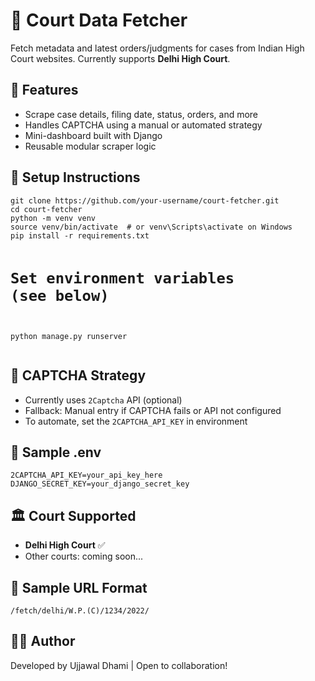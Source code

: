 <!DOCTYPE html>
<html lang="en">
<head>
  <meta charset="UTF-8">

</head>
<body>

  <h1>🧾 Court Data Fetcher</h1>
  <p>Fetch metadata and latest orders/judgments for cases from Indian High Court websites. Currently supports <strong>Delhi High Court</strong>.</p>

  <h2>🏁 Features</h2>
  <ul>
    <li>Scrape case details, filing date, status, orders, and more</li>
    <li>Handles CAPTCHA using a manual or automated strategy</li>
    <li>Mini-dashboard built with Django</li>
    <li>Reusable modular scraper logic</li>
  </ul>

  <h2>🔧 Setup Instructions</h2>
  <pre><code>git clone https://github.com/your-username/court-fetcher.git
cd court-fetcher
python -m venv venv
source venv/bin/activate  # or venv\Scripts\activate on Windows
pip install -r requirements.txt

# Set environment variables (see below)
python manage.py runserver
</code></pre>

  <h2>🤖 CAPTCHA Strategy</h2>
  <ul>
    <li>Currently uses <code>2Captcha</code> API (optional)</li>
    <li>Fallback: Manual entry if CAPTCHA fails or API not configured</li>
    <li>To automate, set the <code>2CAPTCHA_API_KEY</code> in environment</li>
  </ul>

  <h2>🌱 Sample .env</h2>
  <pre><code>2CAPTCHA_API_KEY=your_api_key_here
DJANGO_SECRET_KEY=your_django_secret_key
</code></pre>

  <h2>🏛️ Court Supported</h2>
  <ul>
    <li><strong>Delhi High Court</strong> ✅</li>
    <li>Other courts: coming soon...</li>
  </ul>

  <h2>📂 Sample URL Format</h2>
  <pre><code>/fetch/delhi/W.P.(C)/1234/2022/</code></pre>

  <h2>👨‍💻 Author</h2>
  <p>Developed by Ujjawal Dhami | Open to collaboration!</p>

</body>
</html>
